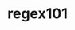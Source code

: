---
title: 'regex101'
description: 'one of the largest regex testing services in the world.'
link: 'https://regex101.com/'
imageURL: 'https://res.cloudinary.com/dc6mrv5cb/image/upload/v1697319702/personal-resources/javascript/regex101.com__iqfiun.png'
---